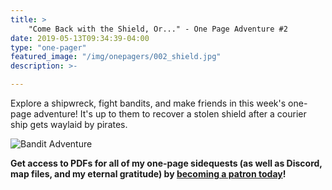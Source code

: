 ```yaml
---
title: >
    "Come Back with the Shield, Or..." - One Page Adventure #2
date: 2019-05-13T09:34:39-04:00
type: "one-pager"
featured_image: "/img/onepagers/002_shield.jpg"
description: >-

---
```


Explore a shipwreck, fight bandits, and make friends in this week's one-page adventure! It's up to them to recover a stolen shield after a courier ship gets waylaid by pirates.

<img src="/img/onepagers/002_shield.jpg" alt="Bandit Adventure" />

**Get access to PDFs for all of my one-page sidequests (as well as Discord, map files, and my eternal gratitude) by [becoming a patron today](https://www.patreon.com/ArcticSquallGames)!**
